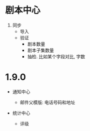 # 剧本中心
1. 同步
   - 导入
   - 验证
     - 剧本数量
     - 剧本子集数量
     - 抽检. 比如某个字段对比, 字数


# 1.9.0

- 通知中心
  - 邮件父模版: 电话号码和地址

- 统计中心
  - 评级